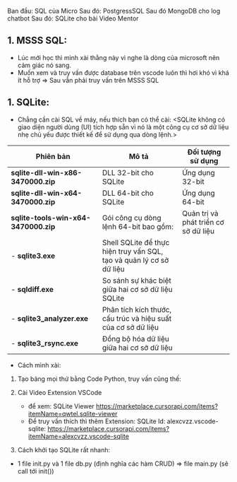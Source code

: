Ban đầu: SQL của Micro
Sau đó: PostgressSQL 
Sau đó MongoDB cho log chatbot 
Sau đó: SQLite cho bài Video Mentor


## 1. MSSS SQL: 
- Lúc mới học thì mình xài thằng này vì nghe là dòng của microsoft nên cảm giác nó sang. 
- Muốn xem và truy vấn được database trên vscode luôn thì hơi khó vì khá ít hỗ trợ => Sau vẫn phải truy vấn trên MSSS SQL

## 1. SQLite: 
- Chẳng cần cài SQL về máy, nếu thích bạn có thể cài: 
<SQLite không có giao diện người dùng (UI) tích hợp sẵn vì nó là một công cụ cơ sở dữ liệu nhẹ chủ yếu được thiết kế để sử dụng qua dòng lệnh.>

| Phiên bản                  | Mô tả                                                                                                  | Đối tượng sử dụng                   |
|----------------------------|-------------------------------------------------------------------------------------------------------|-------------------------------------|
| **sqlite-dll-win-x86-3470000.zip**   | DLL 32-bit cho SQLite                                                                          | Ứng dụng 32-bit                     |
| **sqlite-dll-win-x64-3470000.zip**   | DLL 64-bit cho SQLite                                                                          | Ứng dụng 64-bit                     |
| **sqlite-tools-win-x64-3470000.zip** | Gói công cụ dòng lệnh 64-bit bao gồm:                                                          | Quản trị và phát triển cơ sở dữ liệu|
| - **sqlite3.exe**                     | Shell SQLite để thực hiện truy vấn SQL, tạo và quản lý cơ sở dữ liệu                          |                                     |
| - **sqldiff.exe**                     | So sánh sự khác biệt giữa hai cơ sở dữ liệu SQLite                                            |                                     |
| - **sqlite3_analyzer.exe**            | Phân tích kích thước, cấu trúc và hiệu suất của cơ sở dữ liệu                                 |                                     |
| - **sqlite3_rsync.exe**               | Đồng bộ hóa dữ liệu giữa hai cơ sở dữ liệu                                                     |                                     |
- Cách mình xài: 
1. Tạo bảng mọi thứ bằng Code Python, truy vấn cũng thế: 
2. Cài Video Extension VSCode 
	- để xem: SQLite Viewer https://marketplace.cursorapi.com/items?itemName=qwtel.sqlite-viewer
	- Để truy vấn thích thì thêm Extension: SQLite   Id: alexcvzz.vscode-sqlite: https://marketplace.cursorapi.com/items?itemName=alexcvzz.vscode-sqlite

3. Cách khởi tạo SQLite rất nhanh: 
- 1 file init.py và 1 file db.py (định nghĩa các hàm CRUD) => file main.py (sẽ call tới init())


